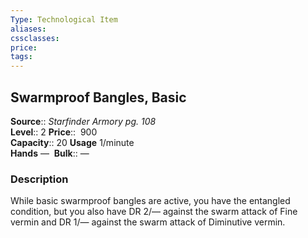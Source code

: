 ```yaml
---
Type: Technological Item
aliases:
cssclasses:
price: 
tags:
---
```

## Swarmproof Bangles, Basic

**Source**:: _Starfinder Armory pg. 108_  
**Level**:: 2
**Price**::  900  
**Capacity**:: 20 **Usage** 1/minute  
**Hands** — 
**Bulk**:: —

### Description

While basic swarmproof bangles are active, you have the entangled condition, but you also have DR 2/— against the swarm attack of Fine vermin and DR 1/— against the swarm attack of Diminutive vermin.